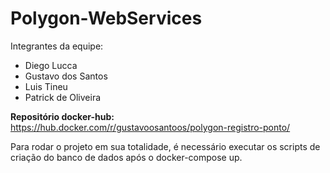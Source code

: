 # Polygon-WebServices

Integrantes da equipe: 
  - Diego Lucca
  - Gustavo dos Santos 
  - Luis Tineu
  - Patrick de Oliveira
  
**Repositório docker-hub:** https://hub.docker.com/r/gustavoosantoos/polygon-registro-ponto/

Para rodar o projeto em sua totalidade, é necessário executar os scripts de criação do banco de dados após o docker-compose up.
